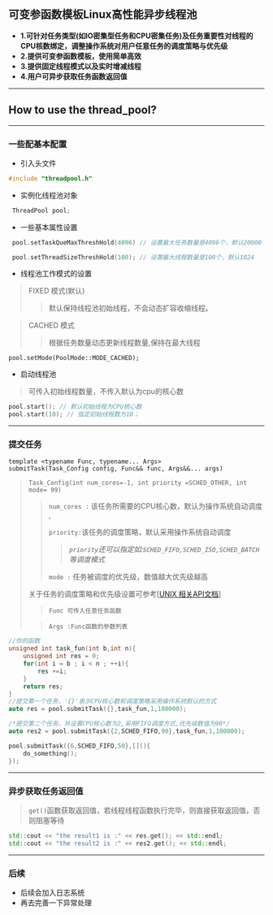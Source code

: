 ##  可变参函数模板Linux高性能异步线程池
* __1.可针对任务类型(如IO密集型任务和CPU密集任务)及任务重要性对线程的CPU核数绑定，调整操作系统对用户任意任务的调度策略与优先级__
* __2.提供可变参函数模板，使用简单高效__
* __3.提供固定线程模式以及实时增减线程__
* __4.用户可异步获取任务函数返回值__
----------------

## How to use the thread_pool? 

-------------

### 一些配基本配置
* 引入头文件 
``` C++
#include "threadpool.h"
```
* 实例化线程池对象
``` C++
 ThreadPool pool;
```
* 一些基本属性设置
``` C++
 pool.setTaskQueMaxThreshHold(4096) // 设置最大任务数量是4096个，默认20000

 pool.setThreadSizeThreshHold(100); // 设置最大线程数量是100个，默认1024
```
* 线程池工作模式的设置

> FIXED 模式(默认)
>> 默认保持线程池初始线程，不会动态扩容收缩线程。

>CACHED 模式
>> 根据任务数量动态更新线程数量,保持在最大线程
```
pool.setMode(PoolMode::MODE_CACHED);
```
* 启动线程池
> 可传入初始线程数量，不传入默认为cpu的核心数

``` C++
pool.start(); // 默认初始线程为CPU核心数
pool.start(10); // 指定初始线程数为10；
```
----- 
### 提交任务
```
template <typename Func, typename... Args>
submitTask(Task_Config config, Func&& func, Args&&... args)
```
>```Task_Config(int num_cores=-1, int priority =SCHED_OTHER, int mode= 99)```
>> ```num_cores :``` 该任务所需要的CPU核心数，默认为操作系统自动调度 , 
>>
>>```priority:```该任务的调度策略，默认采用操作系统自动调度
>>> _```priority```还可以指定如:```SCHED_FIFO,SCHED_ISO,SCHED_BATCH```等调度模式_
>>
>> ```mode :```  任务被调度的优先级，数值越大优先级越高
>>
>关于任务的调度策略和优先级设置可参考[[UNIX 相关API文档](https://www.man7.org/linux/man-pages/man7/sched.7.html)]
>> ```Func 可传入任意任务函数```
>
>>```Args :Func函数的参数列表```
> 


``` c++
//你的函数
unsigned int task_fun(int b,int n){
    unsigned int res = 0;
    for(int i = b ; i < n ; ++i){
        res +=i;
    }
    return res;
}
//提交第一个任务，'{}'表示CPU核心数和调度策略采用操作系统默认的方式
auto res = pool.submitTask({},task_fun,1,100000); 

/*提交第二个任务，并设置CPU核心数为2,采用FIFO调度方式,优先级数值为90*/
auto res2 = pool.submitTask({2,SCHED_FIFO,90},task_fun,1,100000);

pool.submitTask({6,SCHED_FIFO,50},[](){
    do_something();
});
```
------
### 异步获取任务返回值
> ```get()```函数获取返回值，若线程线程函数执行完毕，则直接获取返回值，否则阻塞等待
```c++
std::cout << "the result1 is :" << res.get(); << std::endl;
std::cout << "the result2 is :" << res2.get(); << std::endl;
```
------
### 后续
* 后续会加入日志系统
* 再去完善一下异常处理

